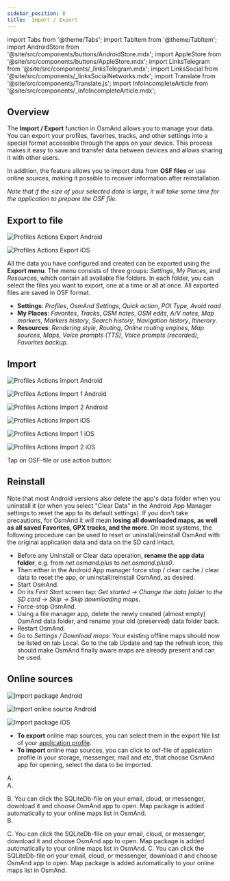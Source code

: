 ```yaml
---
sidebar_position: 8
title:  Import / Export
---
```

import Tabs from '@theme/Tabs';
import TabItem from '@theme/TabItem';
import AndroidStore from '@site/src/components/buttons/AndroidStore.mdx';
import AppleStore from '@site/src/components/buttons/AppleStore.mdx';
import LinksTelegram from '@site/src/components/_linksTelegram.mdx';
import LinksSocial from '@site/src/components/_linksSocialNetworks.mdx';
import Translate from '@site/src/components/Translate.js';
import InfoIncompleteArticle from '@site/src/components/_infoIncompleteArticle.mdx';

<InfoIncompleteArticle/>

## Overview

The **Import / Export** function in OsmAnd allows you to manage your data. You can export your profiles, favorites, tracks, and other settings into a special format accessible through the apps on your device. This process makes it easy to save and transfer data between devices and allows sharing it with other users.

In addition, the feature allows you to import data from **OSF files** or use online sources, making it possible to recover information after reinstallation.  

*Note that if the size of your selected data is large, it will take some time for the application to prepare the OSF file.*


## Export to file

<Tabs groupId="operating-systems">

<TabItem value="android" label="Android">

*<Translate android="true" ids="shared_string_menu,shared_string_settings,shared_string_export"/>*  

![Profiles Actions Export Android](@site/static/img/personal/profiles/profile_actions_export_android.png) 

</TabItem>

<TabItem value="ios" label="iOS"> 

*<Translate ios="true" ids="shared_string_menu,shared_string_settings,backup_into_file"/>*     

![Profiles Actions Export iOS](@site/static/img/personal/profiles/profile_actions_export_ios.png)

</TabItem>

</Tabs> 

All the data you have configured and created can be exported using the **Export menu**. The menu consists of three groups: *Settings*, *My Places*, and *Resources*, which contain all available file folders. In each folder, you can select the files you want to export, one at a time or all at once. All exported files are saved in OSF format.  

- **Settings**: *Profiles*, *OsmAnd Settings*, *Quick action*, *POI Type*, *Avoid road*
- **My Places**: *Favorites*, *Tracks*, *OSM notes*, *OSM edits*, *A/V notes*, *Map markers*, *Markers history*, *Search history*, *Navigation history*, *Itinerary*.
- **Resources**: *Rendering style*, *Routing*, *Online routing engines*, *Map sources*, *Maps*, *Voice prompts (TTS)*, *Voice prompts (recorded)*, *Favorites backup*.


## Import

<Tabs groupId="operating-systems">

<TabItem value="android" label="Android">

*<Translate android="true" ids="shared_string_menu,shared_string_settings,shared_string_import"/>*  

![Profiles Actions Import Android](@site/static/img/personal/profiles/profile_actions_import_android.png)  

![Profiles Actions Import 1 Android](@site/static/img/personal/profiles/profile_actions_import_1_android.png)  

![Profiles Actions Import 2 Android](@site/static/img/personal/profiles/profile_actions_import_2_android.png)   

</TabItem>

<TabItem value="ios" label="iOS"> 

*<Translate ios="true" ids="shared_string_menu,shared_string_settings,shared_string_import"/>*     

![Profiles Actions Import iOS](@site/static/img/personal/profiles/profile_actions_import_ios.png)  

![Profiles Actions Import 1 iOS](@site/static/img/personal/profiles/profile_actions_import_1_ios.png)   

![Profiles Actions Import 2 iOS](@site/static/img/personal/profiles/profile_actions_import_2_ios.png)  

</TabItem>

</Tabs> 

Tap on OSF-file or use action button:


## Reinstall 

Note that most Android versions also delete the app's data folder when you uninstall it (or when you select "Clear Data" in the Android App Manager settings to reset the app to its default settings). If you don't take precautions, for OsmAnd it will mean **losing all downloaded maps, as well as all saved Favorites, GPX tracks, and the more**. On most systems, the following procedure can be used to reset or uninstall/reinstall OsmAnd with the original application data and data on the SD card intact.

-  Before any Uninstall or Clear data operation, **rename the app data folder**, e.g. from *net.osmand.plus* to *net.osmand.plus0*.
-  Then either in the Android App manager force stop / clear cache / clear data to reset the app, or uninstall/reinstall OsmAnd, as desired.
-  Start OsmAnd.
-  On its *First Start* screen tap: *Get started -> Change the data folder to the SD card -> Skip -> Skip downloading maps*.
-  Force-stop OsmAnd.
-  Using a file manager app, delete the newly created (almost empty) OsmAnd data folder, and rename your old (preserved) data folder back.
-  Restart OsmAnd.
-  Go to *Settings / Download maps*: Your existing offline maps should now be listed on tab Local. Go to the tab Update and tap the refresh icon, this should make OsmAnd finally aware maps are already present and can be used.


## Online sources

<Tabs groupId="operating-systems">

<TabItem value="android" label="Android">

*<Translate android="true" ids="shared_string_menu,configure_profile,shared_string_actions,export_profile,select_data_to_export,shared_string_resources,quick_action_map_source_title"/>*  

![Import package Android](@site/static/img/plugins/online-maps/import-package-android.png)  

![Import online source Android](@site/static/img/plugins/online-maps/import-online-source-android.png)

</TabItem>

<TabItem value="ios" label="iOS"> 

*<Translate ios="true" ids="shared_string_menu,shared_string_settings,application_profiles,actions,export_profile"/>*  

![Import package iOS](@site/static/img/plugins/online-maps/import-package-ios.png)  

</TabItem>

</Tabs> 

- **To export** online map sources, you can select them in the export file list of your [application profile](../personal/profiles.md).  
- **To import** online map sources, you can click to osf-file of application profile in your storage, messenger, mail and etc, that choose OsmAnd app for opening, select the data to be imported.   


A. <Translate android="true" ids="shared_string_import,select_data_to_import,quick_action_map_source_title,shared_string_import_complete,shared_string_continue,shared_string_close"/>   
A. <Translate ios="true" ids="shared_string_import,quick_action_map_source_title,shared_string_continue,shared_string_import_complete,gpx_finish"/>   

B. You can click the SQLiteDb-file on your email, cloud, or messenger, download it and choose OsmAnd app to open. Map package is added automatically to your online maps list in OsmAnd.  
B. <Translate ios="true" ids="shared_string_menu,configure_map,map_settings_overunder,import_from_docs"/>   

C. You can click the SQLiteDb-file on your email, cloud, or messenger, download it and choose OsmAnd app to open. Map package is added automatically to your online maps list in OsmAnd. 
C. You can click the SQLiteDb-file on your email, cloud, or messenger, download it and choose OsmAnd app to open. Map package is added automatically to your online maps list in OsmAnd. 